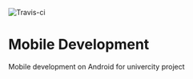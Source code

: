 ![Travis-ci](https://api.travis-ci.com/iotvl/mobile_development.svg)

# Mobile Development
Mobile development on Android for univercity project
